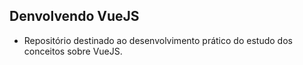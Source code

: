## Denvolvendo VueJS
- Repositório destinado ao desenvolvimento prático do estudo dos conceitos sobre VueJS.
